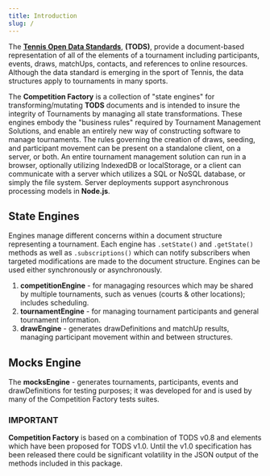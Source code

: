 ```yaml
---
title: Introduction
slug: /
---
```


The **[Tennis Open Data Standards](https://itftennis.atlassian.net/wiki/spaces/TODS/overview)**, **(TODS)**, provide a document-based representation of all of the elements of a tournament including participants, events, draws, matchUps, contacts, and references to online resources. Although the data standard is emerging in the sport of Tennis, the data structures apply to tournaments in many sports.

The **Competition Factory** is a collection of "state engines" for transforming/mutating **TODS** documents and is intended to insure the integrity of Tournaments by managing all state transformations. These engines embody the "business rules" required by Tournament Management Solutions, and enable an entirely new way of constructing software to manage tournaments. The rules governing the creation of draws, seeding, and participant movement can be present on a standalone client, on a server, or both. An entire tournament management solution can run in a browser, optionally utilizing IndexedDB or localStorage, or a client can communicate with a server which utilizes a SQL or NoSQL database, or simply the file system. Server deployments support asynchronous processing models in **Node.js**.

## State Engines

Engines manage different concerns within a document structure representing a tournament. Each engine has `.setState()` and `.getState()` methods as well as `.subscriptions()` which can notify subscribers when targeted modifications are made to the document structure. Engines can be used either synchronously or asynchronously.

1. **competitionEngine** - for managaging resources which may be shared by multiple tournaments, such as venues (courts & other locations); includes scheduling.
2. **tournamentEngine** - for managing tournament participants and general tournament information.
3. **drawEngine** - generates drawDefinitions and matchUp results, managing participant movement within and between structures.

## Mocks Engine

The **mocksEngine** - generates tournaments, participants, events and drawDefinitions for testing purposes; it was developed for and is used by many of the Competition Factory tests suites.

### IMPORTANT

**Competition Factory** is based on a combination of TODS v0.8 and elements which have been proposed for TODS v1.0. Until the v1.0 specification has been released there could be significant volatility in the JSON output of the methods included in this package.
